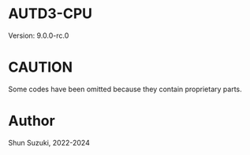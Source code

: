 # AUTD3-CPU

Version: 9.0.0-rc.0

# CAUTION

Some codes have been omitted because they contain proprietary parts.

# Author

Shun Suzuki, 2022-2024

